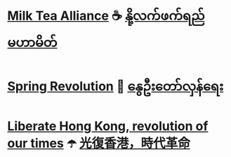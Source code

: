 # [Milk Tea Alliance](https://en.wikipedia.org/wiki/Milk_Tea_Alliance) ☕ [နို့လက်ဖက်ရည်မဟာမိတ်](https://en.wikipedia.org/wiki/Milk_Tea_Alliance)
# [Spring Revolution](https://en.wikipedia.org/wiki/2021_Myanmar_protests) 🌱 [နွေဦးတော်လှန်ရေး](https://my.wikipedia.org/wiki/%E1%81%82%E1%81%80%E1%81%82%E1%81%81_%E1%80%99%E1%80%BC%E1%80%94%E1%80%BA%E1%80%99%E1%80%AC%E1%80%94%E1%80%AD%E1%80%AF%E1%80%84%E1%80%BA%E1%80%84%E1%80%B6%E1%80%86%E1%80%94%E1%80%B9%E1%80%92%E1%80%95%E1%80%BC%E1%80%99%E1%80%BE%E1%80%AF%E1%80%99%E1%80%BB%E1%80%AC%E1%80%B8)
# [Liberate Hong Kong, revolution of our times](https://en.wikipedia.org/wiki/2019%E2%80%932020_Hong_Kong_protests) ☂️ [光復香港，時代革命](https://en.wikipedia.org/wiki/2019%E2%80%932020_Hong_Kong_protests)
